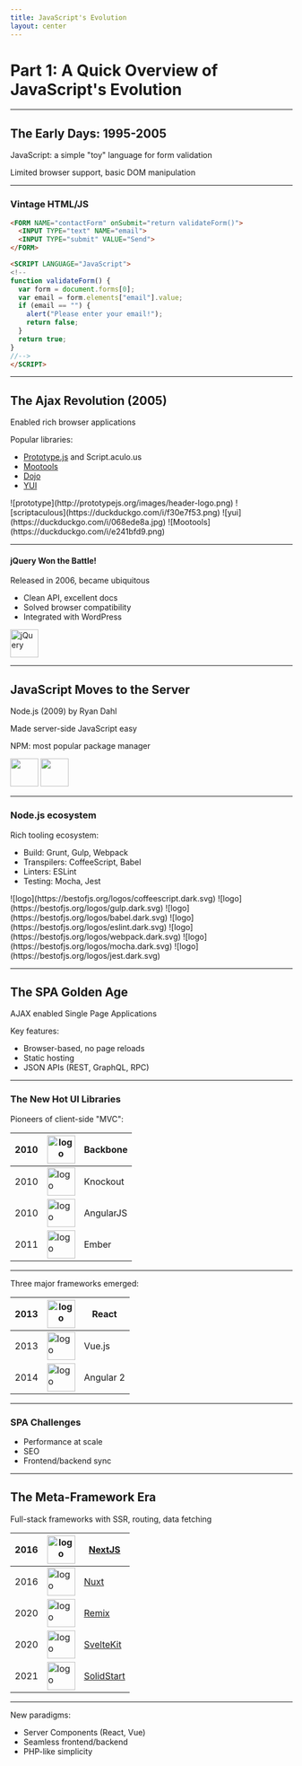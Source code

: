 ```yaml
---
title: JavaScript's Evolution
layout: center
---
```


# Part 1: A Quick Overview of JavaScript's Evolution

---

## The Early Days: 1995-2005

JavaScript: a simple "toy" language for form validation

Limited browser support, basic DOM manipulation

---

### Vintage HTML/JS

```html
<FORM NAME="contactForm" onSubmit="return validateForm()">
  <INPUT TYPE="text" NAME="email">
  <INPUT TYPE="submit" VALUE="Send">
</FORM>

<SCRIPT LANGUAGE="JavaScript">
<!--
function validateForm() {
  var form = document.forms[0];
  var email = form.elements["email"].value;
  if (email == "") {
    alert("Please enter your email!");
    return false;
  }
  return true;
}
//-->
</SCRIPT>
```

---

## The Ajax Revolution (2005)

Enabled rich browser applications

Popular libraries:
- [Prototype.js](http://prototypejs.org/) and Script.aculo.us
- [Mootools](https://mootools.net/)
- [Dojo](https://dojotoolkit.org/)
- [YUI](https://yuilibrary.com/)

<div class="flex items items-center gap-4">
![prototype](http://prototypejs.org/images/header-logo.png)
![scriptaculous](https://duckduckgo.com/i/f30e7f53.png)
![yui](https://duckduckgo.com/i/068ede8a.jpg)
![Mootools](https://duckduckgo.com/i/e241bfd9.png)
</div>

---

#### jQuery Won the Battle!

Released in 2006, became ubiquitous

- Clean API, excellent docs
- Solved browser compatibility
- Integrated with WordPress

![jQuery](https://api.jquery.com/wp-content/themes/jquery/images/logo-jquery.png)

---

## JavaScript Moves to the Server

Node.js (2009) by Ryan Dahl

Made server-side JavaScript easy

NPM: most popular package manager

<div class="flex flex-row gap-8">
<img src="https://bestofjs.org/logos/nodejs.svg" width="100" />
<img src="https://bestofjs.org/logos/npm.svg" width="100" />
</div>

---

### Node.js ecosystem

Rich tooling ecosystem:
- Build: Grunt, Gulp, Webpack
- Transpilers: CoffeeScript, Babel
- Linters: ESLint
- Testing: Mocha, Jest

<div class="flex gap-4 items-center">
![logo](https://bestofjs.org/logos/coffeescript.dark.svg)
![logo](https://bestofjs.org/logos/gulp.dark.svg)
![logo](https://bestofjs.org/logos/babel.dark.svg)
![logo](https://bestofjs.org/logos/eslint.dark.svg)
![logo](https://bestofjs.org/logos/webpack.dark.svg)
![logo](https://bestofjs.org/logos/mocha.dark.svg)
![logo](https://bestofjs.org/logos/jest.dark.svg)
</div>

<style>
  img{
    width: 50px;
    height: 50px;
  }
</style>

---

## The SPA Golden Age

AJAX enabled Single Page Applications

Key features:
- Browser-based, no page reloads
- Static hosting
- JSON APIs (REST, GraphQL, RPC)

---

### The New Hot UI Libraries

Pioneers of client-side "MVC":

| 2010 | ![logo](https://bestofjs.org/logos/backbone.svg) | Backbone |
| --- | --- | --- |
| 2010 | ![logo](https://avatars.githubusercontent.com/u/3863375?v=3&s=50) | Knockout |
| 2010 | ![logo](https://bestofjs.org/logos/angularjs.svg) | AngularJS |
| 2011 | ![logo](https://bestofjs.org/logos/ember.svg) | Ember |

---

Three major frameworks emerged:

| 2013 | ![logo](https://bestofjs.org/logos/react.svg) | React |
| --- | --- | --- |
| 2013 | ![logo](https://bestofjs.org/logos/vue.svg) | Vue.js |
| 2014 | ![logo](https://bestofjs.org/logos/angular.svg) | Angular 2 |

<style>
  img {
    width: 50px;
  }
</style> 

---

### SPA Challenges

- Performance at scale
- SEO
- Frontend/backend sync

---

## The Meta-Framework Era

Full-stack frameworks with SSR, routing, data fetching

| 2016 | ![logo](https://bestofjs.org/logos/nextjs.dark.svg) | [NextJS](https://nextjs.org) |
| --- | --- | --- |
| 2016 | ![logo](https://bestofjs.org/logos/nuxt.svg) | [Nuxt](https://nuxt.com/) |
| 2020 | ![logo](https://bestofjs.org/logos/remix.dark.svg) | [Remix](https://remix.run/) |
| 2020 | ![logo](https://bestofjs.org/logos/svelte.svg) | [SvelteKit](https://svelte.dev/docs/kit) |
| 2021 | ![logo](https://bestofjs.org/logos/solid.svg) | [SolidStart](https://start.solidjs.com/) |

<style>
img {
  width: 50px;
}
</style> 

---

New paradigms:

- Server Components (React, Vue)
- Seamless frontend/backend
- PHP-like simplicity
